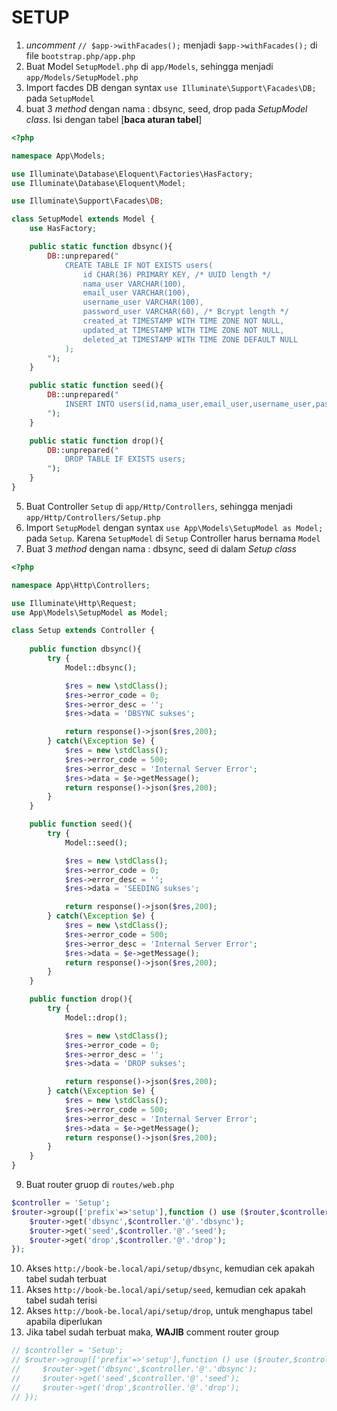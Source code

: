 # SETUP
1. *uncomment* `// $app->withFacades();` menjadi `$app->withFacades();` di file `bootstrap.php/app.php`
2. Buat Model `SetupModel.php` di `app/Models`, sehingga menjadi `app/Models/SetupModel.php`
3. Import facdes DB dengan syntax `use Illuminate\Support\Facades\DB;` pada `SetupModel`
4. buat 3 *method* dengan nama : dbsync, seed, drop pada *SetupModel class*. Isi dengan tabel [**baca aturan tabel**]
```php
<?php

namespace App\Models;

use Illuminate\Database\Eloquent\Factories\HasFactory;
use Illuminate\Database\Eloquent\Model;

use Illuminate\Support\Facades\DB;

class SetupModel extends Model {
    use HasFactory;

    public static function dbsync(){
        DB::unprepared("
            CREATE TABLE IF NOT EXISTS users(
                id CHAR(36) PRIMARY KEY, /* UUID length */
                nama_user VARCHAR(100),
                email_user VARCHAR(100),
                username_user VARCHAR(100),
                password_user VARCHAR(60), /* Bcrypt length */
                created_at TIMESTAMP WITH TIME ZONE NOT NULL,
                updated_at TIMESTAMP WITH TIME ZONE NOT NULL,
                deleted_at TIMESTAMP WITH TIME ZONE DEFAULT NULL
            );
        ");
    }

    public static function seed(){
        DB::unprepared("
            INSERT INTO users(id,nama_user,email_user,username_user,password_user,created_at,updated_at) VALUES ('00000000-0000-0000-0000-000000000000','ADMIN','admin@gmail.com','admin','\$2a\$10\$YNvqg2vig8tZpqdz/l2SruQk1On0seDza0UF.OaN2gAroTAObmw/G',NOW(),NOW()) ON CONFLICT (id) DO NOTHING;
        ");
    }

    public static function drop(){
        DB::unprepared("
            DROP TABLE IF EXISTS users;
        ");
    }
}

```

5. Buat Controller `Setup` di `app/Http/Controllers`, sehingga menjadi `app/Http/Controllers/Setup.php`
6. Import `SetupModel` dengan syntax `use App\Models\SetupModel as Model;` pada `Setup`. Karena `SetupModel` di `Setup` Controller harus bernama `Model`
7. Buat 3 *method* dengan nama : dbsync, seed di dalam *Setup class*
```php
<?php

namespace App\Http\Controllers;

use Illuminate\Http\Request;
use App\Models\SetupModel as Model;

class Setup extends Controller {
    
    public function dbsync(){
        try {
            Model::dbsync();

            $res = new \stdClass();
            $res->error_code = 0;
            $res->error_desc = '';
            $res->data = 'DBSYNC sukses';

            return response()->json($res,200);
        } catch(\Exception $e) {
            $res = new \stdClass();
            $res->error_code = 500;
            $res->error_desc = 'Internal Server Error';
            $res->data = $e->getMessage();
            return response()->json($res,200);
        }
    }

    public function seed(){
        try {
            Model::seed();

            $res = new \stdClass();
            $res->error_code = 0;
            $res->error_desc = '';
            $res->data = 'SEEDING sukses';

            return response()->json($res,200);
        } catch(\Exception $e) {
            $res = new \stdClass();
            $res->error_code = 500;
            $res->error_desc = 'Internal Server Error';
            $res->data = $e->getMessage();
            return response()->json($res,200);
        }
    }

    public function drop(){
        try {
            Model::drop();

            $res = new \stdClass();
            $res->error_code = 0;
            $res->error_desc = '';
            $res->data = 'DROP sukses';

            return response()->json($res,200);
        } catch(\Exception $e) {
            $res = new \stdClass();
            $res->error_code = 500;
            $res->error_desc = 'Internal Server Error';
            $res->data = $e->getMessage();
            return response()->json($res,200);
        }
    }
}

```
9. Buat router gruop di `routes/web.php`
```php
$controller = 'Setup';
$router->group(['prefix'=>'setup'],function () use ($router,$controller) {
    $router->get('dbsync',$controller.'@'.'dbsync');
    $router->get('seed',$controller.'@'.'seed');
    $router->get('drop',$controller.'@'.'drop');
});
```
10. Akses `http://book-be.local/api/setup/dbsync`, kemudian cek apakah tabel sudah terbuat
11. Akses `http://book-be.local/api/setup/seed`, kemudian cek apakah tabel sudah terisi
12. Akses `http://book-be.local/api/setup/drop`, untuk menghapus tabel apabila diperlukan
13. Jika tabel sudah terbuat maka, **WAJIB** comment router group
```php
// $controller = 'Setup';
// $router->group(['prefix'=>'setup'],function () use ($router,$controller) {
//     $router->get('dbsync',$controller.'@'.'dbsync');
//     $router->get('seed',$controller.'@'.'seed');
//     $router->get('drop',$controller.'@'.'drop');
// });
```
